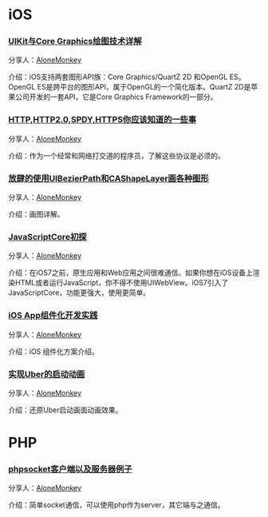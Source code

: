 # iOS

### [UIKit与Core Graphics绘图技术详解](http://blog.csdn.net/liangliang2727/article/details/45478963)

分享人：[AloneMonkey](http://www.blogfshare.com)

介绍：iOS支持两套图形API族：Core Graphics/QuartZ 2D 和OpenGL ES。OpenGL ES是跨平台的图形API，属于OpenGL的一个简化版本。QuartZ 2D是苹果公司开发的一套API，它是Core Graphics Framework的一部分。

### [HTTP,HTTP2.0,SPDY,HTTPS你应该知道的一些事](http://web.jobbole.com/87695/)

分享人：[AloneMonkey](http://www.blogfshare.com)

介绍：作为一个经常和网络打交道的程序员，了解这些协议是必须的。

### [放肆的使用UIBezierPath和CAShapeLayer画各种图形](http://www.jianshu.com/p/c5cbb5e05075)

分享人：[AloneMonkey](http://www.blogfshare.com)

介绍：画图详解。

### [JavaScriptCore初探](https://hjgitbook.gitbooks.io/ios/content/04-technical-research/04-javascriptcore-note.html)

分享人：[AloneMonkey](http://www.blogfshare.com)

介绍：在iOS7之前，原生应用和Web应用之间很难通信。如果你想在iOS设备上渲染HTML或者运行JavaScript，你不得不使用UIWebView。iOS7引入了JavaScriptCore，功能更强大，使用更简单。

### [iOS App组件化开发实践](http://mp.weixin.qq.com/s?__biz=MzA3ODg4MDk0Ng==&mid=2651112676&idx=1&sn=d89305910fd0e12f83299cfbc25dd662)

分享人：[AloneMonkey](http://www.blogfshare.com)

介绍：iOS 组件化方案介绍。

### [实现Uber的启动动画](http://www.jianshu.com/p/0c9991ecd17d)

分享人：[AloneMonkey](http://www.blogfshare.com)

介绍：还原Uber启动画面动画效果。

# PHP

### [phpsocket客户端以及服务器例子](http://blog.csdn.net/zouhao619/article/details/32324819)

分享人：[AloneMonkey](http://www.blogfshare.com)

介绍：简单socket通信，可以使用php作为server，其它端与之通信。
